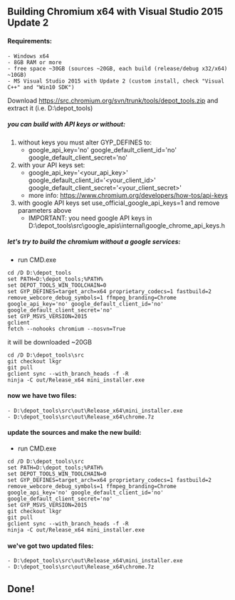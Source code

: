 ## Building Chromium x64 with Visual Studio 2015 Update 2
 
#### Requirements: 
    - Windows x64
    - 8GB RAM or more
    - free space ~30GB (sources ~20GB, each build (release/debug x32/x64) ~10GB)
    - MS Visual Studio 2015 with Update 2 (custom install, check "Visual C++" and "Win10 SDK")
 
Download https://src.chromium.org/svn/trunk/tools/depot_tools.zip and extract it (i.e. D:\depot_tools)
 
##### you can build with API keys or without:
1. without keys you must alter GYP_DEFINES to:
    - google_api_key='no' google_default_client_id='no' google_default_client_secret='no'
2. with your API keys set:
    - google_api_key='<your_api_key>' google_default_client_id='<your_client_id>' google_default_client_secret='<your_client_secret>'
    - more info: https://www.chromium.org/developers/how-tos/api-keys
3. with google API keys set use_official_google_api_keys=1 and remove parameters above
    - IMPORTANT: you need google API keys in D:\depot_tools\src\google_apis\internal\google_chrome_api_keys.h
 
##### let's try to build the chromium without a google services:
- run CMD.exe

```batch
cd /D D:\depot_tools
set PATH=D:\depot_tools;%PATH%
set DEPOT_TOOLS_WIN_TOOLCHAIN=0
set GYP_DEFINES=target_arch=x64 proprietary_codecs=1 fastbuild=2 remove_webcore_debug_symbols=1 ffmpeg_branding=Chrome google_api_key='no' google_default_client_id='no' google_default_client_secret='no'
set GYP_MSVS_VERSION=2015
gclient
fetch --nohooks chromium --nosvn=True
```
it will be downloaded ~20GB
```batch
cd /D D:\depot_tools\src
git checkout lkgr
git pull
gclient sync --with_branch_heads -f -R
ninja -C out/Release_x64 mini_installer.exe
```
 
#### now we have two files:
    - D:\depot_tools\src\out\Release_x64\mini_installer.exe
    - D:\depot_tools\src\out\Release_x64\chrome.7z
 
#### update the sources and make the new build:
- run CMD.exe
 
```batch
cd /D D:\depot_tools\src
set PATH=D:\depot_tools;%PATH%
set DEPOT_TOOLS_WIN_TOOLCHAIN=0
set GYP_DEFINES=target_arch=x64 proprietary_codecs=1 fastbuild=2 remove_webcore_debug_symbols=1 ffmpeg_branding=Chrome google_api_key='no' google_default_client_id='no' google_default_client_secret='no'
set GYP_MSVS_VERSION=2015
git checkout lkgr
git pull
gclient sync --with_branch_heads -f -R
ninja -C out/Release_x64 mini_installer.exe
```

#### we've got two updated files:
    - D:\depot_tools\src\out\Release_x64\mini_installer.exe
    - D:\depot_tools\src\out\Release_x64\chrome.7z
 
## Done!
